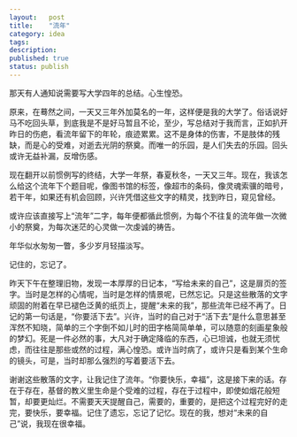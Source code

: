 ```yaml
---
layout:   post
title:    "流年"
category: idea
tags:     
description: 
published: true
status: publish
---
```


那天有人通知说需要写大学四年的总结。心生惶恐。

原来，在蓦然之间，一天又三年外加莫名的一年，这样便是我的大学了。俗话说好马不吃回头草，到底我是不是好马暂且不论，至少，写总结对于我而言，正如扒开昨日的伤疤，看流年留下的年轮，痕迹累累。这不是身体的伤害，不是肢体的残缺，而是心的受难，对逝去光阴的祭奠。而唯一的乐园，是人们失去的乐园。回头或许无益补漏，反增伤感。

现在翻开以前惯例写的终结，大学一年祭，春夏秋冬，一天又三年。现在，我该怎么给这个流年下个题目呢，像图书馆的标签，像超市的条码，像灵魂索骥的暗号，若干年，如果还有机会回顾，兴许凭借这些文字的精灵，找到昨日，窥见曾经。

或许应该直接写上“流年”二字，每年便都循此惯例，为每个不往复的流年做一次微小的祭奠，为每次迷茫的心灵做一次虔诚的祷告。

年华似水匆匆一瞥，多少岁月轻描淡写。

记住的，忘记了。

昨天下午在整理旧物，发现一本厚厚的日记本，“写给未来的自己”，这是扉页的签字。当时是怎样的心情呢，当时是怎样的情景呢，已然忘记。只是这些散落的文字顽固的附着在早已褪色泛黄的纸页上，提醒“未来的我”，那些流年已经不再了。日记的第一句话是，“你要活下去”。兴许，当时的自己对于“活下去”是什么意思甚至浑然不知晓，简单的三个字倒不如儿时的田字格简简单单，可以随意的刻画星象般的梦幻。死是一件必然的事，大凡对于确定降临的东西，心已坦诚，也就无须忧虑，而往往是那些或然的过程，满心惶恐。或许当时病了，或许只是看到某个生命的镜头，可是，当时却那么强烈的写着要活下去。

谢谢这些散落的文字，让我记住了流年。“你要快乐，幸福”，这是接下来的话。存在于存在，基督的教义里生命是个受难的过程，存在于过程中，即使如烟花般短暂，却要更灿烂。不需要天天提醒自己，需要的，重要的，是把这个过程完好的走完，要快乐，要幸福。记住了遗忘，忘记了记忆。现在的我，想对“未来的自己”说，我现在很幸福。